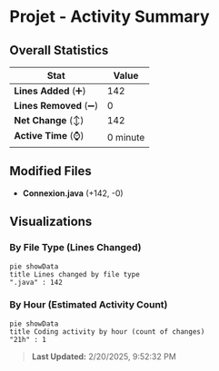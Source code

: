 # Projet - Activity Summary 

## Overall Statistics

| Stat                   | Value                                                             |
| ---------------------- | ----------------------------------------------------------------- |
| **Lines Added** (➕)   | 142                                          |
| **Lines Removed** (➖) | 0                                        |
| **Net Change** (↕)    | 142                |
| **Active Time** (⌚)   | 0 minute |


## Modified Files
- **Connexion.java** (+142, -0)

## Visualizations

### By File Type (Lines Changed)

```mermaid
pie showData
title Lines changed by file type
".java" : 142
```

### By Hour (Estimated Activity Count)

```mermaid
pie showData
title Coding activity by hour (count of changes)
"21h" : 1
```


> **Last Updated:** 2/20/2025, 9:52:32 PM